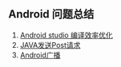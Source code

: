 ## Android 问题总结 ##



1. [Android studio 编译效率优化](https://github.com/X-Chuck/Android-/blob/master/%E7%BC%96%E8%AF%91%E6%95%88%E7%8E%87%E4%BC%98%E5%8C%96.md)
2. [JAVA发送Post请求](https://github.com/X-Chuck/Android-/blob/master/JAVA%E5%8F%91%E9%80%81Post%E8%AF%B7%E6%B1%82%E6%96%B9%E6%B3%95.md)
3. [Android广播](https://github.com/X-Chuck/Android-/blob/master/JAVA%E5%8F%91%E9%80%81Post%E8%AF%B7%E6%B1%82%E6%96%B9%E6%B3%95.md)